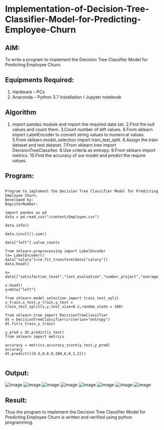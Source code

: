 # Implementation-of-Decision-Tree-Classifier-Model-for-Predicting-Employee-Churn

## AIM:
To write a program to implement the Decision Tree Classifier Model for Predicting Employee Churn.

## Equipments Required:
1. Hardware – PCs
2. Anaconda – Python 3.7 Installation / Jupyter notebook

## Algorithm
1. import pandas module and import the required data set.
2.Find the null values and count them.
3.Count number of left values.
4.From sklearn import LabelEncoder to convert string values to numerical values.
5.From sklearn.model_selection import train_test_split.
6.Assign the train dataset and test dataset.
7.From sklearn.tree import DecisionTreeClassifier.
8.Use criteria as entropy.
9.From sklearn import metrics.
10.Find the accuracy of our model and predict the require values.
## Program:
```

Program to implement the Decision Tree Classifier Model for Predicting Employee Churn.
Developed by: 
RegisterNumber:

import pandas as pd
data = pd.read_csv("/content/Employee.csv")

data.info()

data.isnull().sum()

data["left"].value_counts

from sklearn.preprocessing import LabelEncoder
le= LabelEncoder()
data["salary"]=le.fit_transform(data["salary"])
data.head()

x= data[["satisfaction_level","last_evaluation","number_project","average_montly_hours","time_spend_company","Work_accident","promotion_last_5years","salary"]]

x.head()
y=data["left"]

from sklearn.model_selection import train_test_split
x_train,x_test,y_train,y_test = train_test_split(x,y,test_size=0.2,random_state = 100)

from sklearn.tree import DecisionTreeClassifier
dt = DecisionTreeClassifier(criterion="entropy")
dt.fit(x_train,y_train)

y_pred = dt.predict(x_test)
from sklearn import metrics

accuracy = metrics.accuracy_score(y_test,y_pred)
accuracy
dt.predict([[0.5,0.8,9,260,6,0,1,2]])


```

## Output:
![image](https://github.com/nithish467/Implementation-of-Decision-Tree-Classifier-Model-for-Predicting-Employee-Churn/assets/150232274/1d906166-50f9-43de-b86c-4165c5f5b22a)
![image](https://github.com/nithish467/Implementation-of-Decision-Tree-Classifier-Model-for-Predicting-Employee-Churn/assets/150232274/62cdad62-9774-4f82-abc5-551f72f67a35)
![image](https://github.com/nithish467/Implementation-of-Decision-Tree-Classifier-Model-for-Predicting-Employee-Churn/assets/150232274/e4998ef4-96bd-42e8-aab5-f6b5c30bb639)
![image](https://github.com/nithish467/Implementation-of-Decision-Tree-Classifier-Model-for-Predicting-Employee-Churn/assets/150232274/03659916-de50-4931-bfd8-1e501d482126)
![image](https://github.com/nithish467/Implementation-of-Decision-Tree-Classifier-Model-for-Predicting-Employee-Churn/assets/150232274/8c3156af-b234-4fd2-9f74-1796c0abf894)
![image](https://github.com/nithish467/Implementation-of-Decision-Tree-Classifier-Model-for-Predicting-Employee-Churn/assets/150232274/fb572554-f8be-431e-9fef-5b13703b899c)
![image](https://github.com/nithish467/Implementation-of-Decision-Tree-Classifier-Model-for-Predicting-Employee-Churn/assets/150232274/b5e5f73d-ac43-46f2-85fd-8534f56b3bb1)
![image](https://github.com/nithish467/Implementation-of-Decision-Tree-Classifier-Model-for-Predicting-Employee-Churn/assets/150232274/91eca786-38c4-41ef-b131-a9ebfa14eb88)







## Result:
Thus the program to implement the  Decision Tree Classifier Model for Predicting Employee Churn is written and verified using python programming.
